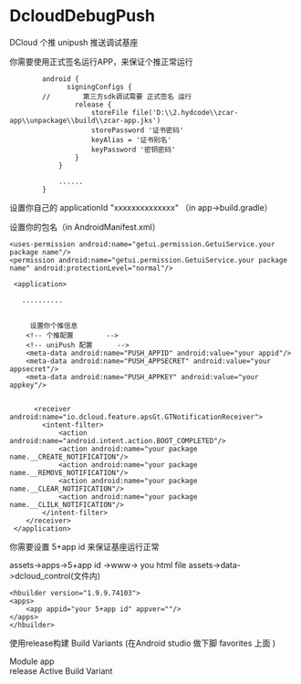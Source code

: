 # DcloudDebugPush
DCloud 个推 unipush 推送调试基座


你需要使用正式签名运行APP，来保证个推正常运行



            android {
                  signingConfigs {
            //        第三方sdk调试需要 正式签名 运行
                    release {
                        storeFile file('D:\\2.hydcode\\zcar-app\\unpackage\\build\\zcar-app.jks')
                        storePassword '证书密码'
                        keyAlias = '证书别名'
                        keyPassword '密钥密码'
                    }
                }

                ......
            }

设置你自己的 applicationId "xxxxxxxxxxxxxx"  （in  app->build.gradle）

设置你的包名（in AndroidManifest.xml） 

  <manifest xmlns:android="http://schemas.android.com/apk/res/android"
     package="your package name"    > 
    
    <uses-permission android:name="getui.permission.GetuiService.your package name"/>
    <permission android:name="getui.permission.GetuiService.your package name" android:protectionLevel="normal"/>
    
     <application>
    
       ..........
       
       
         设置你个推信息   
        <!-- 个推配置        -->
        <!-- uniPush 配置      -->
        <meta-data android:name="PUSH_APPID" android:value="your appid"/>
        <meta-data android:name="PUSH_APPSECRET" android:value="your appsecret"/>
        <meta-data android:name="PUSH_APPKEY" android:value="your appkey"/>
       
     
          <receiver android:name="io.dcloud.feature.apsGt.GTNotificationReceiver">
            <intent-filter>
                <action android:name="android.intent.action.BOOT_COMPLETED"/>
                <action android:name="your package name.__CREATE_NOTIFICATION"/>
                <action android:name="your package name.__REMOVE_NOTIFICATION"/>
                <action android:name="your package name.__CLEAR_NOTIFICATION"/>
                <action android:name="your package name.__CLILK_NOTIFICATION"/>
            </intent-filter>
        </receiver>
     </application>
     
    
   </manifest>
   
   你需要设置 5+app id 来保证基座运行正常
   
   assets->apps->5+app id ->www-> you html file
   assets->data->dcloud_control(文件内) 
    
    <hbuilder version="1.9.9.74103">
    <apps>
        <app appid="your 5+app id" appver=""/>
    </apps>
    </hbuilder>
    
    

   使用release构建 
   Build Variants (在Android studio 做下脚  favorites 上面 )
   
   Module    app     
   release   Active Build Variant 
   
   
   
      
    

